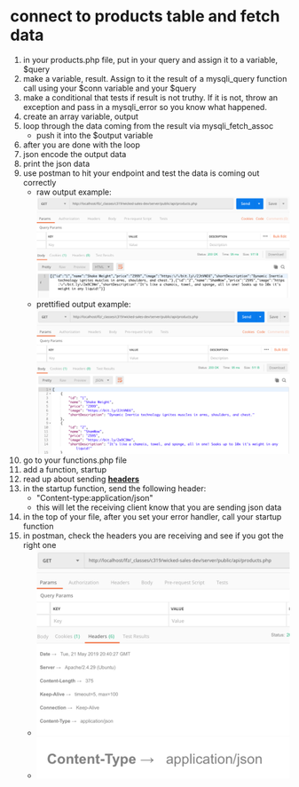 # connect to products table and fetch data

1. in your products.php file, put in your query and assign it to a variable, $query
1. make a variable, result.  Assign to it the result of a mysqli_query function call using your $conn variable and your $query
1. make a conditional that tests if result is not truthy.  If it is not, throw an exception and pass in a mysqli_error so you know what happened.
1. create an array variable, output
1. loop through the data coming from the result via mysqli_fetch_assoc
    - push it into the $output variable
1. after you are done with the loop
1. json encode the output data
1. print the json data
1. use postman to hit your endpoint and test the data is coming out correctly
    * raw output example: ![raw products output](assets/be04_1.png)
    * prettified output example: ![prettified products output](assets/be04_2.png)
1. go to your functions.php file
1. add a function, startup
1. read up about sending [**headers**](header("Content-type:application/json");)
1. in the startup function, send the following header: 
    * "Content-type:application/json"
    * this will let the receiving client know that you are sending json data
1. in the top of your file, after you set your error handler, call your startup function
1. in postman, check the headers you are receiving and see if you got the right one
    * ![header tab in postman](assets/be04_3.png)
    * ![json/application header](assets/be04_4.png)
